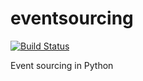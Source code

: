 # eventsourcing

[![Build Status](https://secure.travis-ci.org/johnbywater/eventsourcing.png)](https://travis-ci.org/johnbywater/eventsourcing)

Event sourcing in Python

